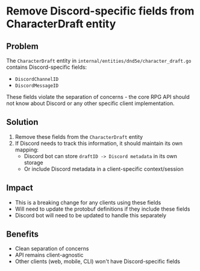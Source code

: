 # Remove Discord-specific fields from CharacterDraft entity

## Problem
The `CharacterDraft` entity in `internal/entities/dnd5e/character_draft.go` contains Discord-specific fields:
- `DiscordChannelID`
- `DiscordMessageID`

These fields violate the separation of concerns - the core RPG API should not know about Discord or any other specific client implementation.

## Solution
1. Remove these fields from the `CharacterDraft` entity
2. If Discord needs to track this information, it should maintain its own mapping:
   - Discord bot can store `draftID -> Discord metadata` in its own storage
   - Or include Discord metadata in a client-specific context/session

## Impact
- This is a breaking change for any clients using these fields
- Will need to update the protobuf definitions if they include these fields
- Discord bot will need to be updated to handle this separately

## Benefits
- Clean separation of concerns
- API remains client-agnostic
- Other clients (web, mobile, CLI) won't have Discord-specific fields